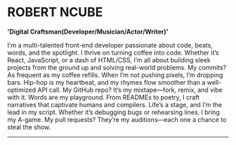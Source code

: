 # ROBERT NCUBE

**'Digital Craftsman(Developer/Musician/Actor/Writer)'**

I'm a multi-talented front-end developer passionate about code, beats, words, and the spotlight. I thrive on turning coffee into code. Whether it’s React, JavaScript, or a dash of HTML/CSS, I’m all about building sleek projects from the ground up and solving real-world problems. My commits? As frequent as my coffee refills. When I’m not pushing pixels, I’m dropping bars. Hip-hop is my heartbeat, and my rhymes flow smoother than a well-optimized API call. My GitHub repo? It’s my mixtape—fork, remix, and vibe with it. Words are my playground. From READMEs to poetry, I craft narratives that captivate humans and compilers. Life’s a stage, and I’m the lead in my script. Whether it’s debugging bugs or rehearsing lines, I bring my A-game. My pull requests? They’re my auditions—each one a chance to steal the show.
***

